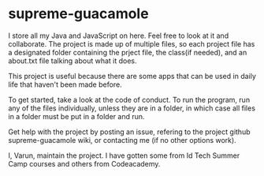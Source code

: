 # supreme-guacamole
I store all my Java and JavaScript on here. Feel free to look at it and collaborate. The project is made up of multiple files, so each project file has a designated folder containing the prject file, the class(if needed), and an about.txt file talking about what it does.

This project is useful because there are some apps that can be used in daily life that haven't been made before. 

To get started, take a look at the code of conduct. To run the program, run any of the files individually, unless they are in a folder, in which case all files in a folder must be put in a folder and run.

Get help with the project by posting an issue, refering to the project github supreme-guacamole wiki, or contacting me (if no other options work).

I, Varun, maintain the project. I have gotten some from Id Tech Summer Camp courses and others from Codeacademy. 

